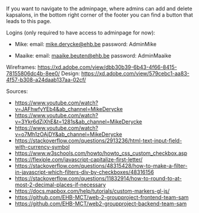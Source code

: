 If you want to navigate to the adminpage, where admins can add and delete kapsalons, in the bottom right corner of
the footer you can find a button that leads to this page.

Logins (only required to have access to adminpage for now):
- Mike:
email: mike.derycke@ehb.be
password: AdminMike

- Maaike:
email: maaike.beuten@ehb.be
password: AdminMaaike

Wireframes: https://xd.adobe.com/view/dbb30b39-6b43-4f66-8415-78155806dc4b-8ee0/
Design: https://xd.adobe.com/view/579cebc1-aa83-4f57-b308-a24daab137aa-02cf/

Sources:
- https://www.youtube.com/watch?v=JAFhwfyYEb4&ab_channel=MikeDerycke
- https://www.youtube.com/watch?v=3Ykr6dZjXhE&t=1281s&ab_channel=MikeDerycke
- https://www.youtube.com/watch?v=o7Mh1zOAjDY&ab_channel=MikeDerycke
- https://stackoverflow.com/questions/2913236/html-text-input-field-with-currency-symbol
- https://www.w3schools.com/howto/howto_css_custom_checkbox.asp
- https://flexiple.com/javascript-capitalize-first-letter/
- https://stackoverflow.com/questions/48315428/how-to-make-a-filter-in-javascript-which-filters-div-by-checkboxes/48316156
- https://stackoverflow.com/questions/11832914/how-to-round-to-at-most-2-decimal-places-if-necessary
- https://docs.mapbox.com/help/tutorials/custom-markers-gl-js/
- https://github.com/EHB-MCT/web-2-groupproject-frontend-team-sam
- https://github.com/EHB-MCT/web2-groupproject-backend-team-sam
